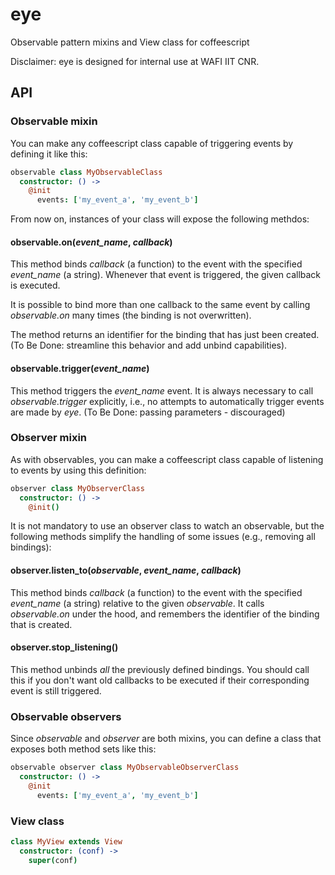 # eye
Observable pattern mixins and View class for coffeescript

Disclaimer: eye is designed for internal use at WAFI IIT CNR.

## API

### Observable mixin
You can make any coffeescript class capable of triggering events by defining it like this:
```coffeescript
observable class MyObservableClass
  constructor: () ->
    @init
      events: ['my_event_a', 'my_event_b']
```
From now on, instances of your class will expose the following methdos:

#### observable.on(_event_name_, _callback_)
This method binds _callback_ (a function) to the event with the specified _event_name_ (a string). Whenever that event is triggered, the given callback is executed.

It is possible to bind more than one callback to the same event by calling _observable.on_ many times (the binding is not overwritten).

The method returns an identifier for the binding that has just been created. (To Be Done: streamline this behavior and add unbind capabilities).

#### observable.trigger(_event_name_)
This method triggers the _event_name_ event. It is always necessary to call _observable.trigger_ explicitly, i.e., no attempts to automatically trigger events are made by _eye_. (To Be Done: passing parameters - discouraged)

### Observer mixin
As with observables, you can make a coffeescript class capable of listening to events by using this definition:
```coffeescript
observer class MyObserverClass
  constructor: () ->
    @init()
```
It is not mandatory to use an observer class to watch an observable, but the following methods simplify the handling of some issues (e.g., removing all bindings):

#### observer.listen_to(_observable_, _event_name_, _callback_)
This method binds _callback_ (a function) to the event with the specified _event_name_ (a string) relative to the given _observable_. It calls _observable.on_ under the hood, and remembers the identifier of the binding that is created.

#### observer.stop_listening()
This method unbinds *all* the previously defined bindings. You should call this if you don't want old callbacks to be executed if their corresponding event is still triggered.

### Observable observers
Since _observable_ and _observer_ are both mixins, you can define a class that exposes both method sets like this:
```coffeescript
observable observer class MyObservableObserverClass
  constructor: () ->
    @init
      events: ['my_event_a', 'my_event_b']
```

### View class
```coffeescript
class MyView extends View
  constructor: (conf) ->
    super(conf)
```
